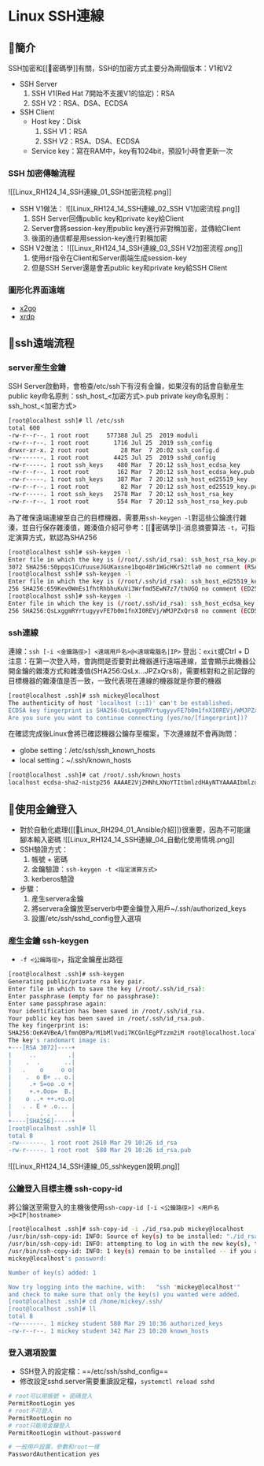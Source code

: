 # Linux SSH連線
## 🐧簡介
SSH加密和[[🔐密碼學]]有關，SSH的加密方式主要分為兩個版本：V1和V2
- SSH Server
	1. SSH V1(Red Hat 7開始不支援V1的協定)：RSA
	2. SSH V2：RSA、DSA、ECDSA
- SSH Client
	- Host key：Disk
		1. SSH V1：RSA
		2. SSH V2：RSA、DSA、ECDSA
	- Service key：寫在RAM中，key有1024bit，預設1小時會更新一次

### SSH 加密傳輸流程
![[Linux_RH124_14_SSH連線_01_SSH加密流程.png]]
- SSH V1做法：
	![[Linux_RH124_14_SSH連線_02_SSH V1加密流程.png]]
	1. SSH Server回傳public key和private key給Client
	2. Server會將session-key用public key進行非對稱加密，並傳給Client
	3. 後面的通信都是用session-key進行對稱加密
- SSH V2做法：
	![[Linux_RH124_14_SSH連線_03_SSH V2加密流程.png]]
	1. 使用`df`指令在Client和Server兩端生成session-key
	2. 但是SSH Server還是會丟public key和private key給SSH Client

### 圖形化界面遠端
- [x2go](https://wiki.x2go.org/doku.php)
- [xrdp](http://xrdp.org/)

## 🐧ssh遠端流程
### server産生金鑰
SSH Server啟動時，會檢查/etc/ssh下有沒有金鑰，如果沒有的話會自動産生
public key命名原則：ssh_host_<加密方式>.pub
private key命名原則：ssh_host_<加密方式>
```bash
[root@localhost ssh]# ll /etc/ssh
total 600
-rw-r--r--. 1 root root     577388 Jul 25  2019 moduli
-rw-r--r--. 1 root root       1716 Jul 25  2019 ssh_config
drwxr-xr-x. 2 root root         28 Mar  7 20:02 ssh_config.d
-rw-------. 1 root root       4425 Jul 25  2019 sshd_config
-rw-r-----. 1 root ssh_keys    480 Mar  7 20:12 ssh_host_ecdsa_key
-rw-r--r--. 1 root root        162 Mar  7 20:12 ssh_host_ecdsa_key.pub
-rw-r-----. 1 root ssh_keys    387 Mar  7 20:12 ssh_host_ed25519_key
-rw-r--r--. 1 root root         82 Mar  7 20:12 ssh_host_ed25519_key.pub
-rw-r-----. 1 root ssh_keys   2578 Mar  7 20:12 ssh_host_rsa_key
-rw-r--r--. 1 root root        554 Mar  7 20:12 ssh_host_rsa_key.pub
```

為了確保遠端連線至自己的目標機器，需要用`ssh-keygen -l`對這些公鑰進行雜湊，並自行保存雜湊值，雜湊值介紹可參考：[[🔐密碼學]]-消息摘要算法
`-t`，可指定演算方式，默認為SHA256
```bash
[root@localhost ssh]# ssh-keygen -l
Enter file in which the key is (/root/.ssh/id_rsa): ssh_host_rsa_key.pub
3072 SHA256:S0ppqs1CuYuuseJGUKaxsne1bqo48r1WGcHKrS2tla0 no comment (RSA)
[root@localhost ssh]# ssh-keygen -l
Enter file in which the key is (/root/.ssh/id_rsa): ssh_host_ed25519_key.pub
256 SHA256:659Kev0WmEs1fhtRhbhuKuVi3Wrfmd5EwN7z7/thUGQ no comment (ED25519)
[root@localhost ssh]# ssh-keygen -l
Enter file in which the key is (/root/.ssh/id_rsa): ssh_host_ecdsa_key.pub
256 SHA256:QsLxggmRYrtugyyvFE7b0m1fnXI0REVj/WMJPZxQrs8 no comment (ECDSA)
```

### ssh連線
連線：`ssh [-i <金鑰路徑>] <遠端用戶名>@<遠端電腦名|IP>`
登出：`exit`或Ctrl + D
注意：在第一次登入時，會詢問是否要對此機器進行遠端連線，並會顯示此機器公開金鑰的雜湊方式和雜湊值(SHA256:QsLx...JPZxQrs8)，需要核對和之前記錄的目標機器的雜湊值是否一致，一致代表現在連線的機器就是你要的機器
```bash
[root@localhost .ssh]# ssh mickey@localhost
The authenticity of host 'localhost (::1)' can't be established.
ECDSA key fingerprint is SHA256:QsLxggmRYrtugyyvFE7b0m1fnXI0REVj/WMJPZxQrs8.
Are you sure you want to continue connecting (yes/no/[fingerprint])?
```

在確認完成後Linux會將已確認機器公鑰存至檔案，下次連線就不會再詢問：
- globe setting：/etc/ssh/ssh_known_hosts
- local setting：~/.ssh/known_hosts
```bash
[root@localhost .ssh]# cat /root/.ssh/known_hosts
localhost ecdsa-sha2-nistp256 AAAAE2VjZHNhLXNoYTItbmlzdHAyNTYAAAAIbmlzdHAyNTYAAABBBCj9qFgGJ5DCEYAtGTh2Cnslgq33Hdx9n+7S8xCB+PBGyAXJx/T/fOJxo3mPRNuC/U/AfFy7BKWn6AVOS2TV2+g=
```

## 🐧使用金鑰登入
- 對於自動化處理([[🐧Linux_RH294_01_Ansible介紹]])很重要，因為不可能讓腳本輸入密碼
	![[Linux_RH124_14_SSH連線_04_自動化使用情境.png]]
- SSH驗證方式：
	1. 帳號 + 密碼
	2. 金鑰驗證：`ssh-keygen -t <指定演算方式>`
	3. kerberos驗證
- 步驟：
	1. 産生servera金鑰
	2. 將servera金鑰放至serverb中要金鑰登入用戶~/.ssh/authorized_keys
	3. 設置/etc/ssh/sshd_config登入選項

### 産生金鑰 ssh-keygen
- `-f <公鑰路徑>`，指定金鑰産出路徑

```bash
[root@localhost .ssh]# ssh-keygen
Generating public/private rsa key pair.
Enter file in which to save the key (/root/.ssh/id_rsa):
Enter passphrase (empty for no passphrase):
Enter same passphrase again:
Your identification has been saved in /root/.ssh/id_rsa.
Your public key has been saved in /root/.ssh/id_rsa.pub.
The key fingerprint is:
SHA256:OeK4VBeA/lfmn0BPa/M1bMlVudi7KCGnlEgPTzzm2iM root@localhost.localdomain
The key's randomart image is:
+---[RSA 3072]----+
|     ..         .|
|    .  .       ..|
|   .    o     o o|
|    .  o B+ .. o.|
|     .+ S=oo .o +|
|     +.+.Ooo=  B.|
|    o ..+ ++.+o.o|
|   . . E + .o... |
|    .   . . .    |
+----[SHA256]-----+
[root@localhost .ssh]# ll
total 8
-rw-------. 1 root root 2610 Mar 29 10:26 id_rsa
-rw-r-----. 1 root root  580 Mar 29 10:26 id_rsa.pub
```

![[Linux_RH124_14_SSH連線_05_sshkeygen說明.png]]

### 公鑰登入目標主機 ssh-copy-id
將公鑰送至需登入的主機後使用`ssh-copy-id [-i <公鑰路徑>] <用戶名>@<IP|hostname>`
```bash
[root@localhost .ssh]# ssh-copy-id -i ./id_rsa.pub mickey@localhost
/usr/bin/ssh-copy-id: INFO: Source of key(s) to be installed: "./id_rsa.pub"
/usr/bin/ssh-copy-id: INFO: attempting to log in with the new key(s), to filter out any that are already installed
/usr/bin/ssh-copy-id: INFO: 1 key(s) remain to be installed -- if you are prompted now it is to install the new keys
mickey@localhost's password:

Number of key(s) added: 1

Now try logging into the machine, with:   "ssh 'mickey@localhost'"
and check to make sure that only the key(s) you wanted were added.
[root@localhost .ssh]# cd /home/mickey/.ssh/
[root@localhost .ssh]# ll
total 8
-rw-------. 1 mickey student 580 Mar 29 10:36 authorized_keys
-rw-r--r--. 1 mickey student 342 Mar 23 10:20 known_hosts
```

### 登入選項設置
- SSH登入的設定檔：==/etc/ssh/sshd_config==
- 修改設定sshd.server需要重讀設定檔，`systemctl reload sshd`
```bash
# root可以用帳號 + 密碼登入
PermitRootLogin yes
# root不可登入
PermitRootLogin no
# root只能用金鑰登入
PermitRootLogin without-password

# 一般用戶設置，參數和root一樣
PasswordAuthentication yes
```